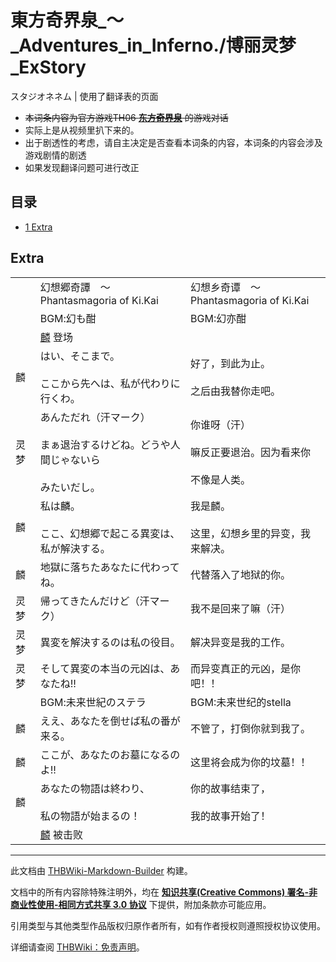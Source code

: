# 東方奇界泉_～_Adventures_in_Inferno./博丽灵梦_ExStory

<!-- source html: G:\repos\THBWiki-Markdown-Builder\THBWikiMarkdown\Temp\main\a\a5\ns0%3A%E6%9D%B1%E6%96%B9%E5%A5%87%E7%95%8C%E6%B3%89_%EF%BD%9E_Adventures_in_Inferno%2E%2F%E5%8D%9A%E4%B8%BD%E7%81%B5%E6%A2%A6_ExStory.html -->

スタジオネネム | 使用了翻译表的页面

-  ~~本词条内容为官方游戏TH06 **[东方奇界泉](./東方奇界泉_～_Adventures_in_Inferno..md)** 的游戏对话~~ 
- 实际上是从视频里扒下来的。
- 出于剧透性的考虑，请自主决定是否查看本词条的内容，本词条的内容会涉及游戏剧情的剧透
- 如果发现翻译问题可进行改正


## 目录

- [1 Extra](#Extra)





## Extra


<table><tbody><tr class="tt-header" id="Extra-1" data-pos="&#91;&quot;Extra&quot;,1&#93;"><td id="" class="tt-h" lang="zh"><div class="poem"></div></td><td class="tt-ja" lang="ja"><div class="poem">幻想郷奇譚　～Phantasmagoria of Ki.Kai</div></td><td class="tt-zh" lang="zh"><div class="poem">幻想乡奇谭　～Phantasmagoria of Ki.Kai</div></td></tr><tr class="tt-header" id="Extra-2" data-pos="&#91;&quot;Extra&quot;,2&#93;"><td id="" class="tt-h" lang="zh"><div class="poem"></div></td><td class="tt-ja" lang="ja"><div class="poem"><span lang="zh">BGM</span>:幻も酣</div></td><td class="tt-zh" lang="zh"><div class="poem">BGM:幻亦酣</div></td></tr><tr class="tt-status-header" id="Extra-3" data-pos="&#91;&quot;Extra&quot;,3&#93;"><td class="tt-s" lang="zh"><div class="poem"></div></td><td colspan="2" class="tt-status" lang="zh"><div class="poem"><a href="./冴月麟.md" title="冴月麟">麟</a> 登场</div></td></tr><tr class="tt-content" id="Extra-4" data-pos="&#91;&quot;Extra&quot;,4&#93;"><td id="麟" class="tt-char" lang="zh"><div class="poem">麟</div></td><td class="tt-ja" lang="ja"><div class="poem">はい、そこまで。<br><br>ここから先へは、私が代わりに行くわ。</div></td><td class="tt-zh" lang="zh"><div class="poem">好了，到此为止。<br><br>之后由我替你走吧。</div></td></tr><tr class="tt-content" id="Extra-5" data-pos="&#91;&quot;Extra&quot;,5&#93;"><td id="灵梦" class="tt-char" lang="zh"><div class="poem">灵梦</div></td><td class="tt-ja" lang="ja"><div class="poem">あんただれ（汗マーク）<br><br>まぁ退治するけどね。どうや人間じゃないら<br><br>みたいだし。</div></td><td class="tt-zh" lang="zh"><div class="poem">你谁呀（汗）<br><br>嘛反正要退治。因为看来你<br><br>不像是人类。</div></td></tr><tr class="tt-content" id="Extra-6" data-pos="&#91;&quot;Extra&quot;,6&#93;"><td id="麟" class="tt-char" lang="zh"><div class="poem">麟</div></td><td class="tt-ja" lang="ja"><div class="poem">私は麟。<br><br>ここ、幻想郷で起こる異変は、私が解決する。</div></td><td class="tt-zh" lang="zh"><div class="poem">我是麟。<br><br>这里，幻想乡里的异变，我来解决。</div></td></tr><tr class="tt-content" id="Extra-7" data-pos="&#91;&quot;Extra&quot;,7&#93;"><td id="麟" class="tt-char" lang="zh"><div class="poem">麟</div></td><td class="tt-ja" lang="ja"><div class="poem">地獄に落ちたあなたに代わってね。</div></td><td class="tt-zh" lang="zh"><div class="poem">代替落入了地狱的你。</div></td></tr><tr class="tt-content" id="Extra-8" data-pos="&#91;&quot;Extra&quot;,8&#93;"><td id="灵梦" class="tt-char" lang="zh"><div class="poem">灵梦</div></td><td class="tt-ja" lang="ja"><div class="poem">帰ってきたんだけど（汗マーク）</div></td><td class="tt-zh" lang="zh"><div class="poem">我不是回来了嘛（汗）</div></td></tr><tr class="tt-content" id="Extra-9" data-pos="&#91;&quot;Extra&quot;,9&#93;"><td id="灵梦" class="tt-char" lang="zh"><div class="poem">灵梦</div></td><td class="tt-ja" lang="ja"><div class="poem">異変を解決するのは私の役目。</div></td><td class="tt-zh" lang="zh"><div class="poem">解决异变是我的工作。</div></td></tr><tr class="tt-content" id="Extra-10" data-pos="&#91;&quot;Extra&quot;,10&#93;"><td id="灵梦" class="tt-char" lang="zh"><div class="poem">灵梦</div></td><td class="tt-ja" lang="ja"><div class="poem">そして異変の本当の元凶は、あなたね!!</div></td><td class="tt-zh" lang="zh"><div class="poem">而异变真正的元凶，是你吧！！</div></td></tr><tr class="tt-header" id="Extra-11" data-pos="&#91;&quot;Extra&quot;,11&#93;"><td id="" class="tt-h" lang="zh"><div class="poem"></div></td><td class="tt-ja" lang="ja"><div class="poem"><span lang="zh">BGM</span>:未来世紀のステラ</div></td><td class="tt-zh" lang="zh"><div class="poem">BGM:未来世纪的stella</div></td></tr><tr class="tt-content" id="Extra-12" data-pos="&#91;&quot;Extra&quot;,12&#93;"><td id="麟" class="tt-char" lang="zh"><div class="poem">麟</div></td><td class="tt-ja" lang="ja"><div class="poem">ええ、あなたを倒せば私の番が来る。</div></td><td class="tt-zh" lang="zh"><div class="poem">不管了，打倒你就到我了。</div></td></tr><tr class="tt-content" id="Extra-13" data-pos="&#91;&quot;Extra&quot;,13&#93;"><td id="麟" class="tt-char" lang="zh"><div class="poem">麟</div></td><td class="tt-ja" lang="ja"><div class="poem">ここが、あなたのお墓になるのよ!!</div></td><td class="tt-zh" lang="zh"><div class="poem">这里将会成为你的坟墓！！</div></td></tr><tr class="tt-content" id="Extra-14" data-pos="&#91;&quot;Extra&quot;,14&#93;"><td id="麟" class="tt-char" lang="zh"><div class="poem">麟</div></td><td class="tt-ja" lang="ja"><div class="poem">あなたの物語は終わり、<br><br>私の物語が始まるの！</div></td><td class="tt-zh" lang="zh"><div class="poem">你的故事结束了，<br><br>我的故事开始了！</div></td></tr><tr class="tt-status-header" id="Extra-15" data-pos="&#91;&quot;Extra&quot;,15&#93;"><td class="tt-s" lang="zh"><div class="poem"></div></td><td colspan="2" class="tt-status" lang="zh"><div class="poem"><a href="./冴月麟.md" title="冴月麟">麟</a> 被击败<br></div></td></tr></tbody></table>







---

此文档由 [THBWiki-Markdown-Builder](https://github.com/Delsin-Yu/THBWiki-Markdown-Builder) 构建。

文档中的所有内容除特殊注明外，均在 [**知识共享(Creative Commons) 署名-非商业性使用-相同方式共享 3.0 协议**](https://creativecommons.org/licenses/by-sa/3.0/deed.zh-hans) 下提供，附加条款亦可能应用。

引用类型与其他类型作品版权归原作者所有，如有作者授权则遵照授权协议使用。

详细请查阅 [THBWiki：免责声明](https://thbwiki.cc/THBWiki:%E5%85%8D%E8%B4%A3%E5%A3%B0%E6%98%8E)。

